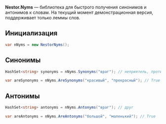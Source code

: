 **Nestor.Nyms** — библиотека для быстрого получения синонимов и антонимов к словам. На текущий момент демонстрационная версия, поддерживает только леммы слов.

## Инициализация
```c#
var nNyms = new NestorNyms();
```

## Синонимы
```c#
HashSet<string> synonyms = nNyms.Synonyms("враг"); // неприятель, противник, ....
```
```c#
var areSynonyms = nNyms.AreSynonyms("красивый", "прекрасный"); // True
```

## Антонимы
```c#
HashSet<string> antonyms = nNyms.Antonyms("враг"); // друг
```
```c#
var areAntonyms = nNyms.AreAntonyms("большой", "маленький"); // True
```

